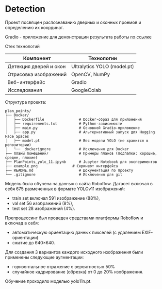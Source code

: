 # Detection
Проект посвящен распознаванию дверных и оконных проемов и определению их координат.

Gradio - приложение для демонстрации результата работы [по ссылке](https://huggingface.co/spaces/DataScienceLover/Doors_windows)



Стек технологий

| Компонент                | Технологии                           |
|--------------------------|--------------------------------------|
| Детекция дверей и окон   | Ultralytics YOLO (model.pt)          |
| Отрисовка изображений    | OpenCV, NumPy                        |
| Веб-интерфейс            | Gradio                               |
| Исследования             | GoogleColab                          |

Структура проекта:
```
plan_points/
├── Docker/
│   ├── Dockerfile                # Docker-образ для приложения
│   ├── requirements.txt          # Python-зависимости
│   ├── main.py                   # Основной Gradio-приложение
│   ├── app.py                    # Альтернативный запуск для Hugging Face Spaces
│   ├── model.pt                  # Вес модели YOLO (не хранится в репозитории)
│   └── _dockerignore             # Исключения для Docker
├── планы помещений/              # Примеры планов (подпапки: хорошие, средне, плохие)
├── PlanPoints_yolo_11.ipynb      # Jupyter Notebook для экспериментов
├── example.png                # Скриншот интерфейса
├── README.md                     # Документация по проекту
└── .gitignore                    # Исключения для git
```
Модель была обучена на данных с сайта Roboflow.
Датасет включал в себя 675 размеченных в формате YOLOv11 изображений:

- train set включал 591 изображение (88%),
- val set 56 изображений (8%), 
- test set 28 изображений (4%).

Препроцессинг был проведен средствами платформы Roboflow и включад в себя:

- автоматическую ориентацию данных пикселей (с удалением EXIF-ориентации)
- сжатие до 640×640. 

Для создания 3 вариантов каждого исходного изображения были применены следующие аугментации:
- горизонтальное отражение с вероятностью  50%
- случайное кадрирование (обрезка) от 0 до 20% изображения.

Обучение проходило моделью yolo11n.pt.


